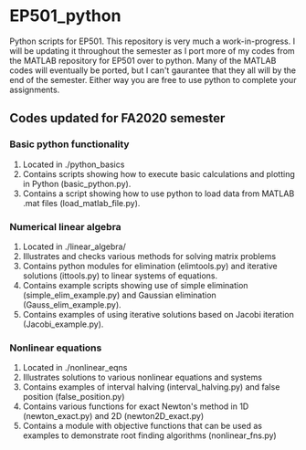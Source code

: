 # EP501_python

Python scripts for EP501.  This repository is very much a work-in-progress.  I will be updating it throughout the semester as I port more of my codes from the MATLAB repository for EP501 over to python.  Many of the MATLAB codes will eventually be ported, but I can't gaurantee that they all will by the end of the semester.  Either way you are free to use python to complete your assignments.  


## Codes updated for FA2020 semester

### Basic python functionality

1.  Located in ./python_basics
2.  Contains scripts showing how to execute basic calculations and plotting in Python (basic\_python.py).
3.  Contains a script showing how to use python to load data from MATLAB .mat files (load\_matlab\_file.py).  

### Numerical linear algebra

1.  Located in ./linear_algebra/
2.  Illustrates and checks various methods for solving matrix problems
3.  Contains python modules for elimination (elimtools.py) and iterative solutions (ittools.py) to linear systems of equations.
4.  Contains example scripts showing use of simple elimination (simple\_elim\_example.py) and Gaussian elimination (Gauss\_elim\_example.py).  
5.  Contains examples of using iterative solutions based on Jacobi iteration (Jacobi\_example.py).  

### Nonlinear equations

1.  Located in ./nonlinear_eqns
2.  Illustrates solutions to various nonlinear equations and systems
3.  Contains examples of interval halving (interval\_halving.py) and false position (false\_position.py)
4.  Contains various functions for exact Newton's method in 1D (newton\_exact.py) and 2D (newton2D\_exact.py)
5.  Contains a module with objective functions that can be used as examples to demonstrate root finding algorithms (nonlinear\_fns.py)